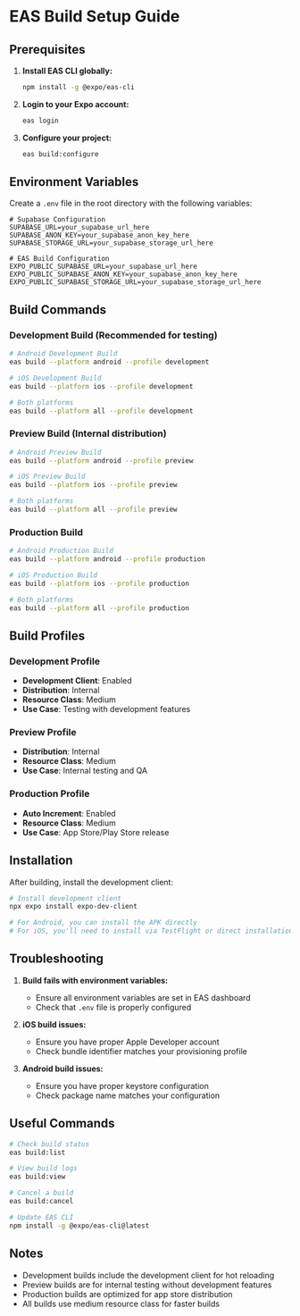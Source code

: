 # EAS Build Setup Guide

## Prerequisites

1. **Install EAS CLI globally:**
   ```bash
   npm install -g @expo/eas-cli
   ```

2. **Login to your Expo account:**
   ```bash
   eas login
   ```

3. **Configure your project:**
   ```bash
   eas build:configure
   ```

## Environment Variables

Create a `.env` file in the root directory with the following variables:

```env
# Supabase Configuration
SUPABASE_URL=your_supabase_url_here
SUPABASE_ANON_KEY=your_supabase_anon_key_here
SUPABASE_STORAGE_URL=your_supabase_storage_url_here

# EAS Build Configuration
EXPO_PUBLIC_SUPABASE_URL=your_supabase_url_here
EXPO_PUBLIC_SUPABASE_ANON_KEY=your_supabase_anon_key_here
EXPO_PUBLIC_SUPABASE_STORAGE_URL=your_supabase_storage_url_here
```

## Build Commands

### Development Build (Recommended for testing)
```bash
# Android Development Build
eas build --platform android --profile development

# iOS Development Build
eas build --platform ios --profile development

# Both platforms
eas build --platform all --profile development
```

### Preview Build (Internal distribution)
```bash
# Android Preview Build
eas build --platform android --profile preview

# iOS Preview Build
eas build --platform ios --profile preview

# Both platforms
eas build --platform all --profile preview
```

### Production Build
```bash
# Android Production Build
eas build --platform android --profile production

# iOS Production Build
eas build --platform ios --profile production

# Both platforms
eas build --platform all --profile production
```

## Build Profiles

### Development Profile
- **Development Client**: Enabled
- **Distribution**: Internal
- **Resource Class**: Medium
- **Use Case**: Testing with development features

### Preview Profile
- **Distribution**: Internal
- **Resource Class**: Medium
- **Use Case**: Internal testing and QA

### Production Profile
- **Auto Increment**: Enabled
- **Resource Class**: Medium
- **Use Case**: App Store/Play Store release

## Installation

After building, install the development client:

```bash
# Install development client
npx expo install expo-dev-client

# For Android, you can install the APK directly
# For iOS, you'll need to install via TestFlight or direct installation
```

## Troubleshooting

1. **Build fails with environment variables:**
   - Ensure all environment variables are set in EAS dashboard
   - Check that `.env` file is properly configured

2. **iOS build issues:**
   - Ensure you have proper Apple Developer account
   - Check bundle identifier matches your provisioning profile

3. **Android build issues:**
   - Ensure you have proper keystore configuration
   - Check package name matches your configuration

## Useful Commands

```bash
# Check build status
eas build:list

# View build logs
eas build:view

# Cancel a build
eas build:cancel

# Update EAS CLI
npm install -g @expo/eas-cli@latest
```

## Notes

- Development builds include the development client for hot reloading
- Preview builds are for internal testing without development features
- Production builds are optimized for app store distribution
- All builds use medium resource class for faster builds 